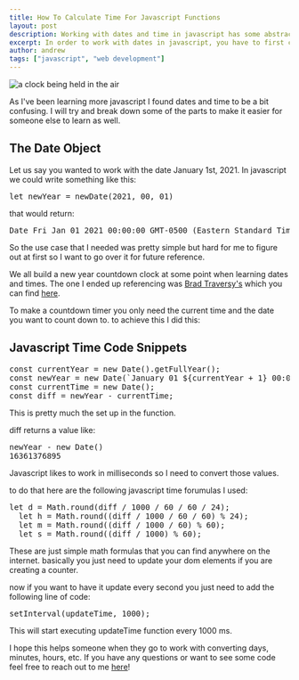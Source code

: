```yaml
---
title: How To Calculate Time For Javascript Functions
layout: post
description: Working with dates and time in javascript has some abstract concepts.  You must create a date object first and then use methods that will let you retrieve the time and date that it represents.
excerpt: In order to work with dates in javascript, you have to first create a new instance of the date object.  Then you can specify the time and date you want it to represent.
author: andrew
tags: ["javascript", "web development"]
---
```


<img data-src="/assets/images/posts/clock.jpg" alt="a clock being held in the air" title="clock" class="img-responsive">

As I've been learning more javascript I found dates and time to be a bit confusing. I will try and break down some of the parts to make it easier for someone else to learn as well.

<h2>The Date Object</h2>
Let us say you wanted to work with the date  January 1st, 2021.  In javascript we could write something like this:
<pre>let newYear = newDate(2021, 00, 01)</pre>

that would return:

<pre>Date Fri Jan 01 2021 00:00:00 GMT-0500 (Eastern Standard Time)</pre>

So the use case that I needed was pretty simple but hard for me to figure out at first so I want to go over it for future reference.

We all build a new year countdown clock at some point when learning dates and times. The one I ended up referencing was <a class="visible inline-link" href="https://traversymedia.com/" rel="noreferrer nofollow" alt="traversymedia">Brad Traversy's</a> which you can find <a class="visible inline-link" rel="noreferrer nofollow" href="https://vanillawebprojects.com/projects/new-year-countdown/" title="Brad Traversy's New Year Clock"> here</a>.

To make a countdown timer you only need the current time and the date you want to count down to. to achieve this I did this:

<h2>Javascript Time Code Snippets</h2>

<pre>
const currentYear = new Date().getFullYear();
const newYear = new Date(`January 01 ${currentYear + 1} 00:00:00`); //  this allows it to update every year
const currentTime = new Date();
const diff = newYear - currentTime;
</pre>

This is pretty much the set up in the function.

diff returns a value like:

<pre>
newYear - new Date()
16361376895
</pre>

Javascript likes to work in milliseconds so I need to convert those values.

to do that here are the following javascript time forumulas I used:

<pre>
let d = Math.round(diff / 1000 / 60 / 60 / 24);
  let h = Math.round((diff / 1000 / 60 / 60) % 24);
  let m = Math.round((diff / 1000 / 60) % 60);
  let s = Math.round((diff / 1000) % 60);
</pre>

These are just simple math formulas that you can find anywhere on the internet. basically you just need to update your dom elements if you are creating a counter.

now if you want to have it update every second you just need to add the following line of code:

<pre>
setInterval(updateTime, 1000);
</pre>

This will start executing updateTime function every 1000 ms.

I hope this helps someone when they go to work with converting days, minutes, hours, etc. If you have any questions or want to see some code feel free to reach out to me <a class="visible inline-link" href="/contact.html">here</a>!
